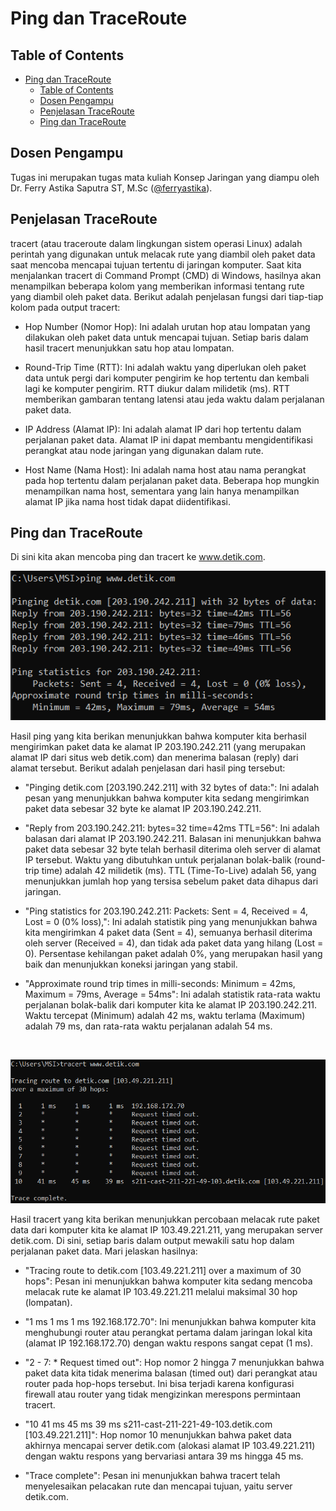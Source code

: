 # Ping dan TraceRoute
## Table of Contents

- [Ping dan TraceRoute](#ping-dan-traceroute)
  - [Table of Contents](#table-of-contents)
  - [Dosen Pengampu](#dosen-pengampu)
  - [Penjelasan TraceRoute](#penjelasan-traceroute)
  - [Ping dan TraceRoute](#ping-dan-traceroute-1)

## Dosen Pengampu
Tugas ini merupakan tugas mata kuliah Konsep Jaringan yang diampu oleh Dr. Ferry Astika Saputra ST, M.Sc ([@ferryastika](https://github.com/ferryastika)).

## Penjelasan TraceRoute
tracert (atau traceroute dalam lingkungan sistem operasi Linux) adalah perintah yang digunakan untuk melacak rute yang diambil oleh paket data saat mencoba mencapai tujuan tertentu di jaringan komputer. Saat kita menjalankan tracert di Command Prompt (CMD) di Windows, hasilnya akan menampilkan beberapa kolom yang memberikan informasi tentang rute yang diambil oleh paket data. Berikut adalah penjelasan fungsi dari tiap-tiap kolom pada output tracert:

* Hop Number (Nomor Hop): Ini adalah urutan hop atau lompatan yang dilakukan oleh paket data untuk mencapai tujuan. Setiap baris dalam hasil tracert menunjukkan satu hop atau lompatan.

* Round-Trip Time (RTT): Ini adalah waktu yang diperlukan oleh paket data untuk pergi dari komputer pengirim ke hop tertentu dan kembali lagi ke komputer pengirim. RTT diukur dalam milidetik (ms). RTT memberikan gambaran tentang latensi atau jeda waktu dalam perjalanan paket data.

* IP Address (Alamat IP): Ini adalah alamat IP dari hop tertentu dalam perjalanan paket data. Alamat IP ini dapat membantu mengidentifikasi perangkat atau node jaringan yang digunakan dalam rute.

* Host Name (Nama Host): Ini adalah nama host atau nama perangkat pada hop tertentu dalam perjalanan paket data. Beberapa hop mungkin menampilkan nama host, sementara yang lain hanya menampilkan alamat IP jika nama host tidak dapat diidentifikasi.

## Ping dan TraceRoute
Di sini kita akan mencoba ping dan tracert ke www.detik.com.

![Ping](../assets/week-8/ping.png)

Hasil ping yang kita berikan menunjukkan bahwa komputer kita berhasil mengirimkan paket data ke alamat IP 203.190.242.211 (yang merupakan alamat IP dari situs web detik.com) dan menerima balasan (reply) dari alamat tersebut. Berikut adalah penjelasan dari hasil ping tersebut:

* "Pinging detik.com [203.190.242.211] with 32 bytes of data:": Ini adalah pesan yang menunjukkan bahwa komputer kita sedang mengirimkan paket data sebesar 32 byte ke alamat IP 203.190.242.211.

* "Reply from 203.190.242.211: bytes=32 time=42ms TTL=56": Ini adalah balasan dari alamat IP 203.190.242.211. Balasan ini menunjukkan bahwa paket data sebesar 32 byte telah berhasil diterima oleh server di alamat IP tersebut. Waktu yang dibutuhkan untuk perjalanan bolak-balik (round-trip time) adalah 42 milidetik (ms). TTL (Time-To-Live) adalah 56, yang menunjukkan jumlah hop yang tersisa sebelum paket data dihapus dari jaringan.

* "Ping statistics for 203.190.242.211: Packets: Sent = 4, Received = 4, Lost = 0 (0% loss),": Ini adalah statistik ping yang menunjukkan bahwa kita mengirimkan 4 paket data (Sent = 4), semuanya berhasil diterima oleh server (Received = 4), dan tidak ada paket data yang hilang (Lost = 0). Persentase kehilangan paket adalah 0%, yang merupakan hasil yang baik dan menunjukkan koneksi jaringan yang stabil.

* "Approximate round trip times in milli-seconds: Minimum = 42ms, Maximum = 79ms, Average = 54ms": Ini adalah statistik rata-rata waktu perjalanan bolak-balik dari komputer kita ke alamat IP 203.190.242.211. Waktu tercepat (Minimum) adalah 42 ms, waktu terlama (Maximum) adalah 79 ms, dan rata-rata waktu perjalanan adalah 54 ms.

<br>

![TraceRoute](../assets/week-8/tracert.png)

Hasil tracert yang kita berikan menunjukkan percobaan melacak rute paket data dari komputer kita ke alamat IP 103.49.221.211, yang merupakan server detik.com. Di sini, setiap baris dalam output mewakili satu hop dalam perjalanan paket data. Mari jelaskan hasilnya:

* "Tracing route to detik.com [103.49.221.211] over a maximum of 30 hops": Pesan ini menunjukkan bahwa komputer kita sedang mencoba melacak rute ke alamat IP 103.49.221.211 melalui maksimal 30 hop (lompatan).

* "1 ms 1 ms 1 ms 192.168.172.70": Ini menunjukkan bahwa komputer kita menghubungi router atau perangkat pertama dalam jaringan lokal kita (alamat IP 192.168.172.70) dengan waktu respons sangat cepat (1 ms).

* "2 - 7: * Request timed out": Hop nomor 2 hingga 7 menunjukkan bahwa paket data kita tidak menerima balasan (timed out) dari perangkat atau router pada hop-hops tersebut. Ini bisa terjadi karena konfigurasi firewall atau router yang tidak mengizinkan merespons permintaan tracert.

* "10 41 ms 45 ms 39 ms s211-cast-211-221-49-103.detik.com [103.49.221.211]": Hop nomor 10 menunjukkan bahwa paket data akhirnya mencapai server detik.com (alokasi alamat IP 103.49.221.211) dengan waktu respons yang bervariasi antara 39 ms hingga 45 ms.

* "Trace complete": Pesan ini menunjukkan bahwa tracert telah menyelesaikan pelacakan rute dan mencapai tujuan, yaitu server detik.com.

